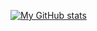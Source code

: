 

[![My GitHub stats](https://github-readme-stats.vercel.app/api?username=harold-williams)](https://github.com/anuraghazra/github-readme-stats)
